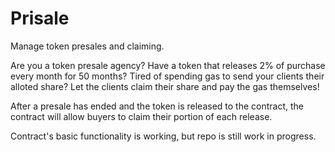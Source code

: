 # Prisale

Manage token presales and claiming.

Are you a token presale agency? Have a token that releases 2% of purchase every month for 50 months? Tired of spending gas to send your clients their alloted share? Let the clients claim their share and pay the gas themselves! 

After a presale has ended and the token is released to the contract, the contract will allow buyers to claim their portion of each release.

Contract's basic functionality is working, but repo is still work in progress. 
